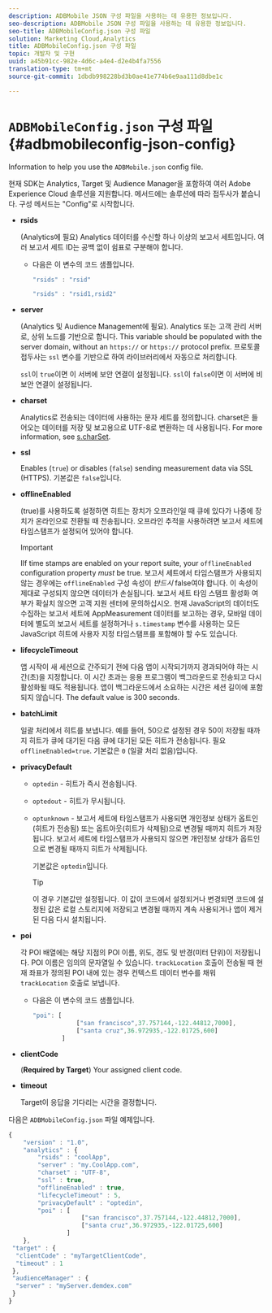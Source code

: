 ```yaml
---
description: ADBMobile JSON 구성 파일을 사용하는 데 유용한 정보입니다.
seo-description: ADBMobile JSON 구성 파일을 사용하는 데 유용한 정보입니다.
seo-title: ADBMobileConfig.json 구성 파일
solution: Marketing Cloud,Analytics
title: ADBMobileConfig.json 구성 파일
topic: 개발자 및 구현
uuid: a45b91cc-982e-4d6c-a4e4-d2e4b4fa7556
translation-type: tm+mt
source-git-commit: 1dbdb998228bd3b0ae41e774b6e9aa111d8dbe1c

---
```



# `ADBMobileConfig.json` 구성 파일 {#adbmobileconfig-json-config}

Information to help you use the `ADBMobile.json` config file.

현재 SDK는 Analytics, Target 및 Audience Manager을 포함하여 여러 Adobe Experience Cloud 솔루션을 지원합니다. 메서드에는 솔루션에 따라 접두사가 붙습니다. 구성 메서드는 "Config"로 시작합니다.

* **rsids**

   (Analytics에 필요) Analytics 데이터를 수신할 하나 이상의 보고서 세트입니다. 여러 보고서 세트 ID는 공백 없이 쉼표로 구분해야 합니다.

   * 다음은 이 변수의 코드 샘플입니다.

      ```js
      "rsids" : "rsid"
      ```

      ```js
      "rsids" : "rsid1,rsid2"
      ```

* **server**

   (Analytics 및 Audience Management에 필요). Analytics 또는 고객 관리 서버로, 상위 노드를 기반으로 합니다. This variable should be populated with the server domain, without an `https://` or `https://` protocol prefix. 프로토콜 접두사는 `ssl` 변수를 기반으로 하여 라이브러리에서 자동으로 처리합니다.

   `ssl`이 `true`이면 이 서버에 보안 연결이 설정됩니다. `ssl`이 `false`이면 이 서버에 비보안 연결이 설정됩니다.

* **charset**

   Analytics로 전송되는 데이터에 사용하는 문자 세트를 정의합니다. charset은 들어오는 데이터를 저장 및 보고용으로 UTF-8로 변환하는 데 사용됩니다. For more information, see [s.charSet](https://marketing.adobe.com/resources/help/en_US/sc/implement/charset.html).

* **ssl**

   Enables (`true`) or disables (`false`) sending measurement data via SSL (HTTPS). 기본값은 `false`입니다.

* **offlineEnabled**

   (true)를 사용하도록 설정하면 히트는 장치가 오프라인일 때 큐에 있다가 나중에 장치가 온라인으로 전환될 때 전송됩니다. 오프라인 추적을 사용하려면 보고서 세트에 타임스탬프가 설정되어 있어야 합니다.

   >[!IMPORTANT]
   >
   >IIf time stamps are enabled on your report suite, your `offlineEnabled` configuration property *must* be true. 보고서 세트에서 타임스탬프가 사용되지 않는 경우에는 `offlineEnabled` 구성 속성이 *반드시* false여야 합니다. 이 속성이 제대로 구성되지 않으면 데이터가 손실됩니다. 보고서 세트 타임 스탬프 활성화 여부가 확실치 않으면 고객 지원 센터에 문의하십시오. 현재 JavaScript의 데이터도 수집하는 보고서 세트에 AppMeasurement 데이터를 보고하는 경우, 모바일 데이터에 별도의 보고서 세트를 설정하거나 `s.timestamp` 변수를 사용하는 모든 JavaScript 히트에 사용자 지정 타임스탬프를 포함해야 할 수도 있습니다.

* **lifecycleTimeout**

   앱 시작이 새 세션으로 간주되기 전에 다음 앱이 시작되기까지 경과되어야 하는 시간(초)을 지정합니다. 이 시간 초과는 응용 프로그램이 백그라운드로 전송되고 다시 활성화될 때도 적용됩니다. 앱이 백그라운드에서 소요하는 시간은 세션 길이에 포함되지 않습니다. The default value is 300 seconds.

* **batchLimit**

   일괄 처리에서 히트를 보냅니다. 예를 들어, 50으로 설정된 경우 50이 저장될 때까지 히트가 큐에 대기된 다음 큐에 대기된 모든 히트가 전송됩니다. 필요 `offlineEnabled=true`. 기본값은 `0` (일괄 처리 없음)입니다.

* **privacyDefault**

   * `optedin` - 히트가 즉시 전송됩니다.
   * `optedout` - 히트가 무시됩니다.
   * `optunknown` - 보고서 세트에 타임스탬프가 사용되면 개인정보 상태가 옵트인(히트가 전송됨) 또는 옵트아웃(히트가 삭제됨)으로 변경될 때까지 히트가 저장됩니다. 보고서 세트에 타임스탬프가 사용되지 않으면 개인정보 상태가 옵트인으로 변경될 때까지 히트가 삭제됩니다.

      기본값은 `optedin`입니다.

      >[!TIP]
      >
      >이 경우 기본값만 설정됩니다. 이 값이 코드에서 설정되거나 변경되면 코드에 설정된 값은 로컬 스토리지에 저장되고 변경될 때까지 계속 사용되거나 앱이 제거된 다음 다시 설치됩니다.

* **poi**

   각 POI 배열에는 해당 지점의 POI 이름, 위도, 경도 및 반경(미터 단위)이 저장됩니다. POI 이름은 임의의 문자열일 수 있습니다. `trackLocation` 호출이 전송될 때 현재 좌표가 정의된 POI 내에 있는 경우 컨텍스트 데이터 변수를 채워 `trackLocation` 호출로 보냅니다.

   * 다음은 이 변수의 코드 샘플입니다.

      ```js
      "poi": [
                  ["san francisco",37.757144,-122.44812,7000], 
                  ["santa cruz",36.972935,-122.01725,600] 
              ]
      ```

* **clientCode**

   (**Required by Target**) Your assigned client code.

* **timeout**

   Target이 응답을 기다리는 시간을 결정합니다.

다음은 `ADBMobileConfig.json` 파일 예제입니다.

```js
{ 
    "version" : "1.0", 
    "analytics" : { 
        "rsids" : "coolApp", 
        "server" : "my.CoolApp.com", 
        "charset" : "UTF-8", 
        "ssl" : true, 
        "offlineEnabled" : true, 
        "lifecycleTimeout" : 5, 
        "privacyDefault" : "optedin", 
        "poi" : [ 
                    ["san francisco",37.757144,-122.44812,7000], 
                    ["santa cruz",36.972935,-122.01725,600] 
                ] 
    }, 
 "target" : { 
  "clientCode" : "myTargetClientCode", 
  "timeout" : 1 
 }, 
 "audienceManager" : { 
  "server" : "myServer.demdex.com" 
 } 
}
```

